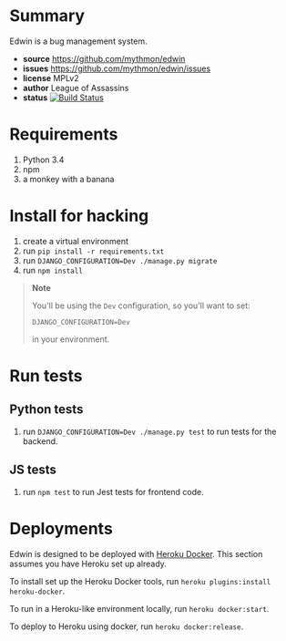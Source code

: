 # Summary

Edwin is a bug management system.

* **source** https://github.com/mythmon/edwin
* **issues** https://github.com/mythmon/edwin/issues
* **license** MPLv2
* **author** League of Assassins
* **status** [![Build Status](https://travis-ci.org/mythmon/edwin.svg?branch=master)](https://travis-ci.org/mythmon/edwin)


# Requirements

1. Python 3.4
2. npm
3. a monkey with a banana


# Install for hacking

1. create a virtual environment
2. run `pip install -r requirements.txt`
3. run `DJANGO_CONFIGURATION=Dev ./manage.py migrate`
4. run `npm install`

> **Note**
>
> You'll be using the `Dev` configuration, so you'll want to set:
>
> ```
> DJANGO_CONFIGURATION=Dev
> ```
>
> in your environment.


# Run tests

## Python tests

1. run `DJANGO_CONFIGURATION=Dev ./manage.py test` to run tests for the backend.

## JS tests

1. run `npm test` to run Jest tests for frontend code.


# Deployments

Edwin is designed to be deployed with [Heroku Docker][].
This section assumes you have Heroku set up already.

To install set up the Heroku Docker tools, run `heroku plugins:install heroku-docker`.

To run in a Heroku-like environment locally, run `heroku docker:start`.

To deploy to Heroku using docker, run `heroku docker:release`.

[Heroku Docker]: https://devcenter.heroku.com/articles/introduction-local-development-with-docker
